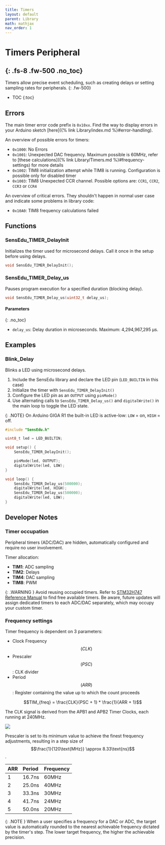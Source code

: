 ```yaml
---
title: Timers
layout: default
parent: Library
math: mathjax
nav_order: 1
---
```


# Timers Peripheral
{: .fs-8 .fw-500 .no_toc}
---

Timers allow precise event scheduling, such as creating delays or setting sampling rates for peripherals.
{: .fw-500}

- TOC
{:toc}

## Errors

The main timer error code prefix is `0x10xx`. Find the way to display errors in your Arduino sketch [here]({% link Library/index.md %}#error-handling).

An overview of possible errors for timers:
* `0x1000`: No Errors
* `0x1001`: Unexpected DAC frequency. Maximum possible is 60MHz, refer to [these calculations]({% link Library/Timers.md %}#frequency-settings) for more details
* `0x1002`: TIM8 initialization attempt while TIM8 is running. Configuration is possible only for disabled timer
* `0x1003`: TIM8 Unexpected CCR channel. Possible options are: `CCR1`, `CCR2`, `CCR3` or `CCR4`

An overview of critical errors. They shouldn't happen in normal user case and indicate some problems in library code:
* `0x10A0`: TIM8 frequency calculations failed

## Functions

### SensEdu_TIMER_DelayInit
Initializes the timer used for microsecond delays. Call it once in the setup before using delays.

```c
void SensEdu_TIMER_DelayInit();
```

### SensEdu_TIMER_Delay_us

Pauses program execution for a specified duration (blocking delay).

```c
void SensEdu_TIMER_Delay_us(uint32_t delay_us);
```

#### Parameters
{: .no_toc}
* `delay_us`: Delay duration in microseconds. Maximum: 4,294,967,295 µs.

## Examples

### Blink_Delay

Blinks a LED using microsecond delays.

1. Include the SensEdu library and declare the LED pin (`LED_BUILTIN` in this case)
2. Initialize the timer with `SensEdu_TIMER_DelayInit()`
3. Configure the LED pin as an `OUTPUT` using `pinMode()`
4. Use alternating calls to `SensEdu_TIMER_Delay_us()` and `digitalWrite()` in the main loop to toggle the LED state.

{: .NOTE}
On Arduino GIGA R1 the built-in LED is active-low: `LOW` = on, `HIGH` = off.

```c
#include "SensEdu.h"

uint8_t led = LED_BUILTIN;

void setup() {
    SensEdu_TIMER_DelayInit();

    pinMode(led, OUTPUT);
    digitalWrite(led, LOW);
}

void loop() {
    SensEdu_TIMER_Delay_us(500000);
    digitalWrite(led, HIGH);
    SensEdu_TIMER_Delay_us(500000);
    digitalWrite(led, LOW);
}
```

## Developer Notes

### Timer occupation

Peripheral timers (ADC/DAC) are hidden, automatically configured and require no user involvement.

Timer allocation:
* **TIM1**: ADC sampling
* **TIM2**: Delays 
* **TIM4**: DAC sampling
* **TIM8**: PWM

{: .WARNING }
Avoid reusing occupied timers. Refer to [STM32H747 Reference Manual] to find free available timers. Be aware, future updates will assign dedicated timers to each ADC/DAC separately, which may occupy your custom timer.

### Frequency settings

Timer frequency is dependent on 3 parameters:
* Clock Frequency $$(CLK)$$
* Prescaler $$(PSC)$$: CLK divider
* Period $$(ARR)$$: Register containing the value up to which the count proceeds

$$TIM_{freq} = \frac{CLK}{PSC + 1} * \frac{1}{ARR + 1}$$

The CLK signal is derived from the APB1 and APB2 Timer Clocks, each running at 240MHz.

![]({{site.baseurl}}/assets/images/TIM_CLK.png)

Prescaler is set to its minimum value to achieve the finest frequency adjustments, resulting in a step size of $$\frac{1}{120\text{MHz}} \approx 8.33\text{ns}$$.

| ARR | Period | Frequency |
|:----|:-------|:----------|
| 1   | 16.7ns | 60MHz     |
| 2   | 25.0ns | 40MHz     |
| 3   | 33.3ns | 30MHz     |
| 4   | 41.7ns | 24MHz     |
| 5   | 50.0ns | 20MHz     |

{: .NOTE }
When a user specifies a frequency for a DAC or ADC, the target value is automatically rounded to the nearest achievable frequency dictated by the timer's step. The lower target frequency, the higher the achievable precision.

[STM32H747 Reference Manual]: https://www.st.com/resource/en/reference_manual/rm0399-stm32h745755-and-stm32h747757-advanced-armbased-32bit-mcus-stmicroelectronics.pdf

